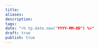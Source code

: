 ```yaml
---
title: 
aliases: 
description: 
tags: 
date: "<% tp.date.now("YYYY-MM-DD") %>"
draft: true
publish: true
---
```


